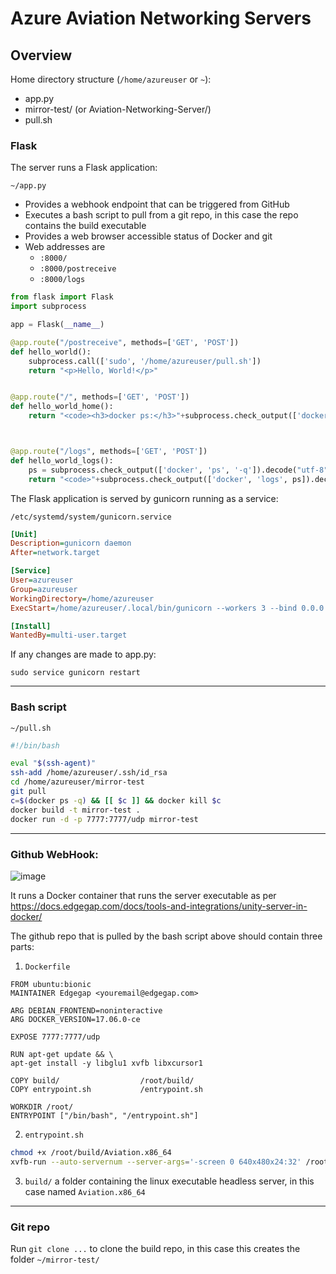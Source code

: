 # Azure Aviation Networking Servers

## Overview

Home directory structure (`/home/azureuser` or `~`):
- app.py
- mirror-test/ (or Aviation-Networking-Server/)
- pull.sh


### Flask

The server runs a Flask application:

`~/app.py`

- Provides a webhook endpoint that can be triggered from GitHub
- Executes a bash script to pull from a git repo, in this case the repo contains the build executable
- Provides a web browser accessible status of Docker and git
- Web addresses are
  - `:8000/`
  - `:8000/postreceive`
  - `:8000/logs`

```python
from flask import Flask
import subprocess

app = Flask(__name__)

@app.route("/postreceive", methods=['GET', 'POST'])
def hello_world():
    subprocess.call(['sudo', '/home/azureuser/pull.sh'])
    return "<p>Hello, World!</p>"


@app.route("/", methods=['GET', 'POST'])
def hello_world_home():
    return "<code><h3>docker ps:</h3>"+subprocess.check_output(['docker', 'ps']).decode("utf-8").replace("\n", "<br>")+"<br><br><h3>git status:</h3>"+subprocess.check_output(['git', '--git-dir', '/home/azureuser/mirror-test/.git', 'status']).decode("utf-8").replace("\n", "<br>")+ "</code>"



@app.route("/logs", methods=['GET', 'POST'])
def hello_world_logs():
    ps = subprocess.check_output(['docker', 'ps', '-q']).decode("utf-8").replace("\n","")
    return "<code>"+subprocess.check_output(['docker', 'logs', ps]).decode("utf-8").replace("\n", "<br>")+ "</code>"

```


The Flask application is served by gunicorn running as a service:

`/etc/systemd/system/gunicorn.service`

```ini
[Unit]
Description=gunicorn daemon
After=network.target

[Service]
User=azureuser
Group=azureuser
WorkingDirectory=/home/azureuser
ExecStart=/home/azureuser/.local/bin/gunicorn --workers 3 --bind 0.0.0.0:8000 'app:app'

[Install]
WantedBy=multi-user.target
```
If any changes are made to app.py:

`sudo service gunicorn restart`

---

### Bash script

`~/pull.sh`

```bash
#!/bin/bash

eval "$(ssh-agent)"
ssh-add /home/azureuser/.ssh/id_rsa
cd /home/azureuser/mirror-test
git pull
c=$(docker ps -q) && [[ $c ]] && docker kill $c
docker build -t mirror-test .
docker run -d -p 7777:7777/udp mirror-test
```

---

### Github WebHook:

![image](https://github.com/Spark-games/knowledge-Base/assets/370601/38d4d881-c0a6-45c9-90aa-4f97892dcb64)


It runs a Docker container that runs the server executable as per https://docs.edgegap.com/docs/tools-and-integrations/unity-server-in-docker/

The github repo that is pulled by the bash script above should contain three parts:
1. `Dockerfile`

```
FROM ubuntu:bionic
MAINTAINER Edgegap <youremail@edgegap.com>

ARG DEBIAN_FRONTEND=noninteractive
ARG DOCKER_VERSION=17.06.0-ce

EXPOSE 7777:7777/udp

RUN apt-get update && \
apt-get install -y libglu1 xvfb libxcursor1

COPY build/                  /root/build/
COPY entrypoint.sh           /entrypoint.sh

WORKDIR /root/
ENTRYPOINT ["/bin/bash", "/entrypoint.sh"]
```

2. `entrypoint.sh`

```bash
chmod +x /root/build/Aviation.x86_64
xvfb-run --auto-servernum --server-args='-screen 0 640x480x24:32' /root/build/Aviation.x86_64 -batchmode -nographics
```

3. `build/` a folder containing the linux executable headless server, in this case named `Aviation.x86_64`

---

### Git repo

Run `git clone ...` to clone the build repo, in this case this creates the folder `~/mirror-test/`
